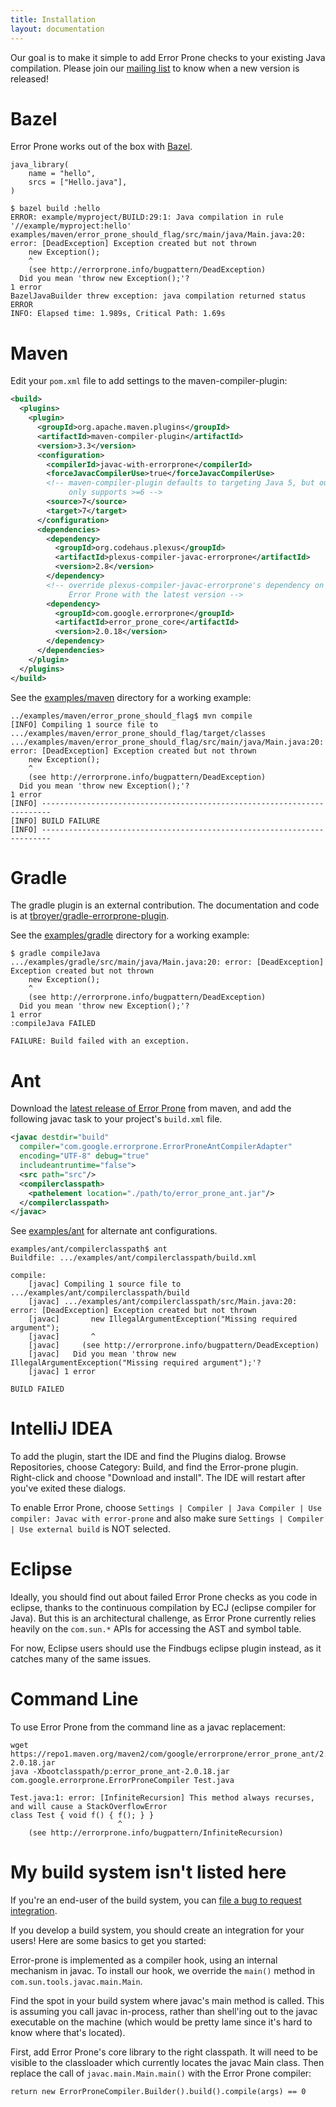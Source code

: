 ```yaml
---
title: Installation
layout: documentation
---
```


Our goal is to make it simple to add Error Prone checks to your existing Java
compilation. Please join our [mailing
list](http://groups.google.com/group/error-prone-announce) to know when a new
version is released!

# Bazel

Error Prone works out of the box with [Bazel](http://bazel.io).

```
java_library(
    name = "hello",
    srcs = ["Hello.java"],
)
```

```
$ bazel build :hello
ERROR: example/myproject/BUILD:29:1: Java compilation in rule '//example/myproject:hello'
examples/maven/error_prone_should_flag/src/main/java/Main.java:20: error: [DeadException] Exception created but not thrown
    new Exception();
    ^
    (see http://errorprone.info/bugpattern/DeadException)
  Did you mean 'throw new Exception();'?
1 error
BazelJavaBuilder threw exception: java compilation returned status ERROR
INFO: Elapsed time: 1.989s, Critical Path: 1.69s
```

# Maven

Edit your `pom.xml` file to add settings to the maven-compiler-plugin:

```xml
<build>
  <plugins>
    <plugin>
      <groupId>org.apache.maven.plugins</groupId>
      <artifactId>maven-compiler-plugin</artifactId>
      <version>3.3</version>
      <configuration>
        <compilerId>javac-with-errorprone</compilerId>
        <forceJavacCompilerUse>true</forceJavacCompilerUse>
        <!-- maven-compiler-plugin defaults to targeting Java 5, but our javac
             only supports >=6 -->
        <source>7</source>
        <target>7</target>
      </configuration>
      <dependencies>
        <dependency>
          <groupId>org.codehaus.plexus</groupId>
          <artifactId>plexus-compiler-javac-errorprone</artifactId>
          <version>2.8</version>
        </dependency>
        <!-- override plexus-compiler-javac-errorprone's dependency on
             Error Prone with the latest version -->
        <dependency>
          <groupId>com.google.errorprone</groupId>
          <artifactId>error_prone_core</artifactId>
          <version>2.0.18</version>
        </dependency>
      </dependencies>
    </plugin>
  </plugins>
</build>
```

See the
[examples/maven](https://github.com/google/error-prone/tree/master/examples/maven)
directory for a working example:

```
../examples/maven/error_prone_should_flag$ mvn compile
[INFO] Compiling 1 source file to .../examples/maven/error_prone_should_flag/target/classes
.../examples/maven/error_prone_should_flag/src/main/java/Main.java:20: error: [DeadException] Exception created but not thrown
    new Exception();
    ^
    (see http://errorprone.info/bugpattern/DeadException)
  Did you mean 'throw new Exception();'?
1 error
[INFO] ------------------------------------------------------------------------
[INFO] BUILD FAILURE
[INFO] ------------------------------------------------------------------------
```

# Gradle
The gradle plugin is an external contribution. The documentation and code is at
[tbroyer/gradle-errorprone-plugin](https://github.com/tbroyer/gradle-errorprone-plugin).

See the
[examples/gradle](https://github.com/google/error-prone/tree/master/examples/gradle)
directory for a working example:

```
$ gradle compileJava
.../examples/gradle/src/main/java/Main.java:20: error: [DeadException] Exception created but not thrown
    new Exception();
    ^
    (see http://errorprone.info/bugpattern/DeadException)
  Did you mean 'throw new Exception();'?
1 error
:compileJava FAILED

FAILURE: Build failed with an exception.
```

# Ant

Download the [latest release of Error Prone](https://repo1.maven.org/maven2/com/google/errorprone/error_prone_ant)
from maven, and add the following javac task to your project's `build.xml` file.

```xml
<javac destdir="build"
  compiler="com.google.errorprone.ErrorProneAntCompilerAdapter"
  encoding="UTF-8" debug="true"
  includeantruntime="false">
  <src path="src"/>
  <compilerclasspath>
    <pathelement location="./path/to/error_prone_ant.jar"/>
  </compilerclasspath>
</javac>
```

See [examples/ant](https://github.com/google/error-prone/tree/master/examples/ant) for alternate ant configurations.

```
examples/ant/compilerclasspath$ ant
Buildfile: .../examples/ant/compilerclasspath/build.xml

compile:
    [javac] Compiling 1 source file to .../examples/ant/compilerclasspath/build
    [javac] .../examples/ant/compilerclasspath/src/Main.java:20: error: [DeadException] Exception created but not thrown
    [javac]       new IllegalArgumentException("Missing required argument");
    [javac]       ^
    [javac]     (see http://errorprone.info/bugpattern/DeadException)
    [javac]   Did you mean 'throw new IllegalArgumentException("Missing required argument");'?
    [javac] 1 error

BUILD FAILED
```

# IntelliJ IDEA

To add the plugin, start the IDE and find the Plugins dialog. Browse Repositories, choose Category: Build, and find the Error-prone plugin. Right-click and choose "Download and install". The IDE will restart after you've exited these dialogs.

To enable Error Prone, choose `Settings | Compiler | Java Compiler | Use compiler: Javac with error-prone` and also make sure `Settings | Compiler | Use external build` is NOT selected.

# Eclipse

Ideally, you should find out about failed Error Prone checks as you code in eclipse, thanks to the continuous compilation by ECJ (eclipse compiler for Java). But this is an architectural challenge, as Error Prone currently relies heavily on the `com.sun.*` APIs for accessing the AST and symbol table.

For now, Eclipse users should use the Findbugs eclipse plugin instead, as it catches many of the same issues.

# Command Line

To use Error Prone from the command line as a javac replacement:

```
wget https://repo1.maven.org/maven2/com/google/errorprone/error_prone_ant/2.0.18/error_prone_ant-2.0.18.jar
java -Xbootclasspath/p:error_prone_ant-2.0.18.jar com.google.errorprone.ErrorProneCompiler Test.java
```

```
Test.java:1: error: [InfiniteRecursion] This method always recurses, and will cause a StackOverflowError
class Test { void f() { f(); } }
                        ^
    (see http://errorprone.info/bugpattern/InfiniteRecursion)
```


# My build system isn't listed here

If you're an end-user of the build system, you can [file a bug to request integration](https://github.com/google/error-prone/issues).

If you develop a build system, you should create an integration for your users! Here are some basics to get you started:

Error-prone is implemented as a compiler hook, using an internal mechanism in javac. To install our hook, we override the `main()` method in `com.sun.tools.javac.main.Main`.

Find the spot in your build system where javac's main method is called. This is assuming you call javac in-process, rather than shell'ing out to the javac executable on the machine (which would be pretty lame since it's hard to know where that's located). 

First, add Error Prone's core library to the right classpath. It will need to be visible to the classloader which currently locates the javac Main class. Then replace the call of `javac.main.Main.main()` with the Error Prone compiler:

`return new ErrorProneCompiler.Builder().build().compile(args) == 0`
